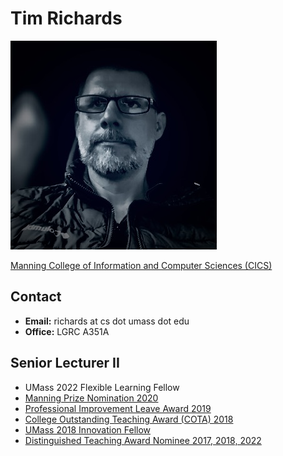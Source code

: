 # Tim Richards

![tim richards face](_media/tim.jpg)

[Manning College of Information and Computer Sciences (CICS)](https://www.cics.umass.edu/)

## Contact

- **Email:** richards at cs dot umass dot edu
- **Office:** LGRC A351A

## Senior Lecturer II

- UMass 2022 Flexible Learning Fellow
- [Manning Prize Nomination 2020](https://www.umass.edu/ctl/manning-prize-excellence-teaching)
- [Professional Improvement Leave Award 2019](https://umassmsp.org/site/assets/files/1215/msp_chronicle_march_2019.pdf)
- [College Outstanding Teaching Award (COTA) 2018](https://www.umass.edu/newsoffice/article/college-outstanding-teaching-awards)
- [UMass 2018 Innovation Fellow](https://innovate.umass.edu/tim-richards/)
- [Distinguished Teaching Award Nominee 2017, 2018, 2022](https://www.umass.edu/ctl/distinguished-teaching-award)

